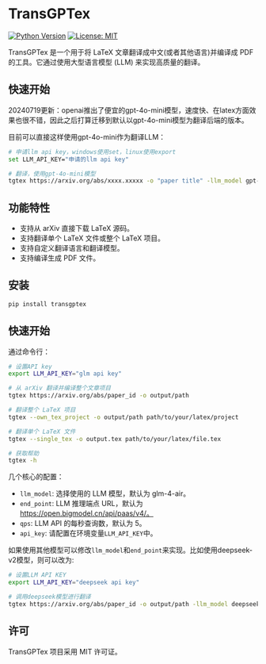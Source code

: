 # TransGPTex

[![Python Version](https://img.shields.io/badge/python-3.7+-blue.svg)](https://www.python.org/downloads/)
[![License: MIT](https://img.shields.io/badge/License-MIT-yellow.svg)](https://opensource.org/licenses/MIT)

TransGPTex 是一个用于将 LaTeX 文章翻译成中文(或者其他语言)并编译成 PDF 的工具。它通过使用大型语言模型 (LLM) 来实现高质量的翻译。

## 快速开始

20240719更新：openai推出了便宜的gpt-4o-mini模型，速度快、在latex方面效果也很不错，因此之后打算迁移到默认以gpt-4o-mini模型为翻译后端的版本。

目前可以直接这样使用gpt-4o-mini作为翻译LLM：

```bash
# 申请llm api key，windows使用set，linux使用export
set LLM_API_KEY="申请的llm api key"

# 翻译，使用gpt-4o-mini模型
tgtex https://arxiv.org/abs/xxxx.xxxxx -o "paper title" -llm_model gpt-4o-mini -end_point {api端点 官方或者中转端点}
```

## 功能特性

- 支持从 arXiv 直接下载 LaTeX 源码。
- 支持翻译单个 LaTeX 文件或整个 LaTeX 项目。
- 支持自定义翻译语言和翻译模型。
- 支持编译生成 PDF 文件。

## 安装

```bash
pip install transgptex
```

## 快速开始
通过命令行：
```bash
# 设置API key
export LLM_API_KEY="glm api key"

# 从 arXiv 翻译并编译整个文章项目
tgtex https://arxiv.org/abs/paper_id -o output/path

# 翻译整个 LaTeX 项目
tgtex --own_tex_project -o output/path path/to/your/latex/project

# 翻译单个 LaTeX 文件
tgtex --single_tex -o output.tex path/to/your/latex/file.tex

# 获取帮助
tgtex -h
```

几个核心的配置：
- `llm_model`: 选择使用的 LLM 模型，默认为 glm-4-air。
- `end_point`: LLM 推理端点 URL，默认为 https://open.bigmodel.cn/api/paas/v4/。
- `qps`: LLM API 的每秒查询数，默认为 5。
- `api_key`: 请配置在环境变量`LLM_API_KEY`中。

如果使用其他模型可以修改`llm_model`和`end_point`来实现。比如使用deepseek-v2模型，则可以改为:
```bash
# 设置LLM API KEY
export LLM_API_KEY="deepseek api key"

# 调用deepseek模型进行翻译
tgtex https://arxiv.org/abs/paper_id -o output/path -llm_model deepseek-chat -end_point https://api.deepseek.com/v1
```

## 许可
TransGPTex 项目采用 MIT 许可证。